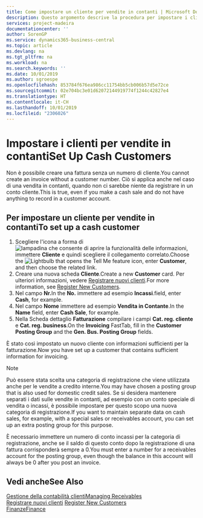 ```yaml
---
title: Come impostare un cliente per vendite in contanti | Microsoft Docs
description: Questo argomento descrive la procedura per impostare i clienti che pagano in contanti.
services: project-madeira
documentationcenter: ''
author: SorenGP
ms.service: dynamics365-business-central
ms.topic: article
ms.devlang: na
ms.tgt_pltfrm: na
ms.workload: na
ms.search.keywords: ''
ms.date: 10/01/2019
ms.author: sgroespe
ms.openlocfilehash: 853784f676ea986cc11754bb5cb006b57d5e72ce
ms.sourcegitcommit: 02e704bc3e01d62072144919774f1244c42827e4
ms.translationtype: HT
ms.contentlocale: it-CH
ms.lasthandoff: 10/01/2019
ms.locfileid: "2306026"
---
```

# <a name="set-up-cash-customers"></a><span data-ttu-id="ac793-103">Impostare i clienti per vendite in contanti</span><span class="sxs-lookup"><span data-stu-id="ac793-103">Set Up Cash Customers</span></span>
<span data-ttu-id="ac793-104">Non è possibile creare una fattura senza un numero di cliente.</span><span class="sxs-lookup"><span data-stu-id="ac793-104">You cannot create an invoice without a customer number.</span></span> <span data-ttu-id="ac793-105">Ciò si applica anche nel caso di una vendita in contanti, quando non ci sarebbe niente da registrare in un conto cliente.</span><span class="sxs-lookup"><span data-stu-id="ac793-105">This is true, even if you make a cash sale and do not have anything to record in a customer account.</span></span>  

## <a name="to-set-up-a-cash-customer"></a><span data-ttu-id="ac793-106">Per impostare un cliente per vendite in contanti</span><span class="sxs-lookup"><span data-stu-id="ac793-106">To set up a cash customer</span></span>  
1.  <span data-ttu-id="ac793-107">Scegliere l'icona a forma di ![lampadina che consente di aprire la funzionalità delle informazioni](media/ui-search/search_small.png "Informazioni sull'operazione che si desidera eseguire"), immettere **Cliente** e quindi scegliere il collegamento correlato.</span><span class="sxs-lookup"><span data-stu-id="ac793-107">Choose the ![Lightbulb that opens the Tell Me feature](media/ui-search/search_small.png "Tell me what you want to do") icon, enter **Customer**, and then choose the related link.</span></span>  
2.  <span data-ttu-id="ac793-108">Creare una nuova scheda **Cliente**.</span><span class="sxs-lookup"><span data-stu-id="ac793-108">Create a new **Customer** card.</span></span> <span data-ttu-id="ac793-109">Per ulteriori informazioni, vedere [Registrare nuovi clienti](sales-how-register-new-customers.md).</span><span class="sxs-lookup"><span data-stu-id="ac793-109">For more information, see [Register New Customers](sales-how-register-new-customers.md).</span></span>
3.  <span data-ttu-id="ac793-110">Nel campo **Nr.**</span><span class="sxs-lookup"><span data-stu-id="ac793-110">In the **No.**</span></span> <span data-ttu-id="ac793-111">immettere ad esempio **Incassi**.</span><span class="sxs-lookup"><span data-stu-id="ac793-111">field, enter **Cash**, for example.</span></span>  
4.  <span data-ttu-id="ac793-112">Nel campo **Nome** immettere ad esempio **Vendita in Contante**.</span><span class="sxs-lookup"><span data-stu-id="ac793-112">In the **Name** field, enter **Cash Sale**, for example.</span></span>  
5.  <span data-ttu-id="ac793-113">Nella Scheda dettaglio **Fatturazione** compilare i campi **Cat. reg. cliente** e **Cat. reg. business**.</span><span class="sxs-lookup"><span data-stu-id="ac793-113">On the **Invoicing** FastTab, fill in the **Customer Posting Group** and the **Gen. Bus. Posting Group** fields.</span></span>  

 <span data-ttu-id="ac793-114">È stato così impostato un nuovo cliente con informazioni sufficienti per la fatturazione.</span><span class="sxs-lookup"><span data-stu-id="ac793-114">Now you have set up a customer that contains sufficient information for invoicing.</span></span>  

> [!NOTE]  
>  <span data-ttu-id="ac793-115">Può essere stata scelta una categoria di registrazione che viene utilizzata anche per le vendite a credito interne.</span><span class="sxs-lookup"><span data-stu-id="ac793-115">You may have chosen a posting group that is also used for domestic credit sales.</span></span> <span data-ttu-id="ac793-116">Se si desidera mantenere separati i dati sulle vendite in contanti, ad esempio con un conto speciale di vendita o incassi, è possibile impostare per questo scopo una nuova categoria di registrazione.</span><span class="sxs-lookup"><span data-stu-id="ac793-116">If you want to maintain separate data on cash sales, for example, with a special sales or receivables account, you can set up an extra posting group for this purpose.</span></span>  
>   
>  <span data-ttu-id="ac793-117">È necessario immettere un numero di conto incassi per la categoria di registrazione, anche se il saldo di questo conto dopo la registrazione di una fattura corrisponderà sempre a 0.</span><span class="sxs-lookup"><span data-stu-id="ac793-117">You must enter a number for a receivables account for the posting group, even though the balance in this account will always be 0 after you post an invoice.</span></span>  

## <a name="see-also"></a><span data-ttu-id="ac793-118">Vedi anche</span><span class="sxs-lookup"><span data-stu-id="ac793-118">See Also</span></span>
[<span data-ttu-id="ac793-119">Gestione della contabilità clienti</span><span class="sxs-lookup"><span data-stu-id="ac793-119">Managing Receivables</span></span>](receivables-manage-receivables.md)  
<span data-ttu-id="ac793-120">[Registrare nuovi clienti](sales-how-register-new-customers.md)  </span><span class="sxs-lookup"><span data-stu-id="ac793-120">[Register New Customers](sales-how-register-new-customers.md)  </span></span>  
[<span data-ttu-id="ac793-121">Finanze</span><span class="sxs-lookup"><span data-stu-id="ac793-121">Finance</span></span>](finance.md)  

